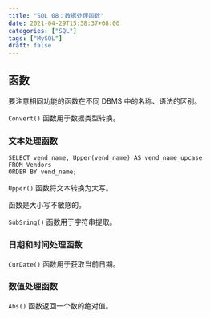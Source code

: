 ```yaml
---
title: "SQL 08：数据处理函数"
date: 2021-04-29T15:38:37+08:00
categories: ["SQL"]
tags: ["MySQL"]
draft: false
---
```


## 函数

要注意相同功能的函数在不同 DBMS 中的名称、语法的区别。

`Convert()` 函数用于数据类型转换。

<!--more-->

### 文本处理函数

```mysql
SELECT vend_name, Upper(vend_name) AS vend_name_upcase
FROM Vendors
ORDER BY vend_name;
```

`Upper()` 函数将文本转换为大写。

函数是大小写不敏感的。

 `SubSring()` 函数用于字符串提取。

### 日期和时间处理函数

`CurDate()` 函数用于获取当前日期。

### 数值处理函数

`Abs()` 函数返回一个数的绝对值。